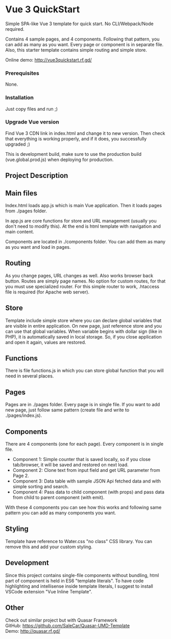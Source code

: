 # Vue 3 QuickStart

Simple SPA-like Vue 3 template for quick start. 
No CLI/Webpack/Node required.

Contains 4 sample pages, and 4 components. Following that pattern, you can add as many as you want. Every page or component is in separate file. Also, this starter template contains simple routing and simple store.

Online demo: http://vue3quickstart.rf.gd/


### Prerequisites

None.


### Installation

Just copy files and run ;)


### Upgrade Vue version

Find Vue 3 CDN link in index.html and change it to new version.
Then check that everything is working properly, and if it does, you successfully upgraded ;)

This is development build, make sure to use the production build (vue.global.prod.js) when deploying for production.


## Project Description

## Main files

Index.html loads app.js which is main Vue application. Then it loads pages from ./pages folder. 

In app.js are core functions for store and URL management (usually you don't need to modify this). At the end is html template with navigation and main content.

Components are located in ./components folder. You can add them as many as you want and load in pages.


## Routing

As you change pages, URL changes as well. Also works browser back button. Routes are simply page names. No option for custom routes, for that you must use specialized router. For this simple router to work, .htaccess file is required (for Apache web server). 


## Store

Template include simple store where you can declare global variables that are visible in entire application. On new page, just reference store and you can use that global variables. When variable begins with dollar sign (like in PHP), it is automatically saved in local storage. So, if you close application and open it again, values are restored.

## Functions

There is file functions.js in which you can store global function that you will need in several places.


## Pages

Pages are in ./pages folder. Every page is in single file.
If you want to add new page, just follow same pattern (create file and write to ./pages/index.js).



## Components

There are 4 components (one for each page). Every component is in single file.

* Component 1: Simple counter that is saved locally, so if you close tab/browser, it will be saved and restored on next load.
* Component 2: Clone text from input field and get URL parameter from Page 2.
* Component 3: Data table with sample JSON Api fetched data and with simple sorting and search.
* Component 4: Pass data to child component (with props) and pass data from child to parent component (with emit).

With these 4 components you can see how this works and following same pattern you can add as many components you want.


## Styling

Template have reference to Water.css "no class" CSS library. You can remove this and add your custom styling. 



## Development

Since this project contains single-file components without bundling, html part of component is held in ES6 "template literals".
To have code highlighting and intellisense inside template literals, I suggest to install VSCode extension "Vue Inline Template".



## Other

Check out similar project but with Quasar Framework  
GitHub: https://github.com/SaleCar/Quasar-UMD-Template  
Demo: http://quasar.rf.gd/

